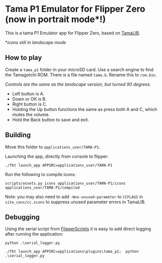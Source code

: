 Tama P1 Emulator for Flipper Zero (now in portrait mode*!)
=========================================================

This is a tama P1 Emulator app for Flipper Zero, based on [TamaLIB](https://github.com/jcrona/tamalib/).

**icons still in landscape mode*

How to play
-----------
Create a `tama_p1` folder in your microSD card. Use a search engine to find the Tamagotchi ROM. There is a file named `tama.b`. 
Rename this to `rom.bin`. 

*Controls are the same as the landscape version, but turned 90 degrees.*
- Left button is A.
- Down or OK is B. 
- Right button is C. 
- Holding the Up button functions the same as press both A and C, which mutes the volume. 
- Hold the Back button to save and exit.


Building
--------
Move this folder to `applications_user/TAMA-P1`. 


Launching the app, directly from console to flipper: 
```
./fbt launch_app APPSRC=applications_user/TAMA-P1
```

Run the following to compile icons:
```
scripts/assets.py icons applications_user/TAMA-P1/icons applications_user/TAMA-P1/compiled
```

Note: you may also need to add `-Wno-unused-parameter` to `CCFLAGS` in
`site_cons/cc.scons` to suppress unused parameter errors in TamaLIB.

Debugging
---------
Using the serial script from [FlipperScripts](https://github.com/DroomOne/FlipperScripts/blob/main/serial_logger.py) 
it is easy to add direct logging after running the application: 

```
python .\serial_logger.py
```
```
./fbt launch_app APPSRC=applications\plugins\tama_p1;  python .\serial_logger.py
```
